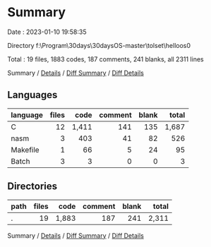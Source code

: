 # Summary

Date : 2023-01-10 19:58:35

Directory f:\\Program\\30days\\30daysOS-master\\tolset\\helloos0

Total : 19 files,  1883 codes, 187 comments, 241 blanks, all 2311 lines

Summary / [Details](details.md) / [Diff Summary](diff.md) / [Diff Details](diff-details.md)

## Languages
| language | files | code | comment | blank | total |
| :--- | ---: | ---: | ---: | ---: | ---: |
| C | 12 | 1,411 | 141 | 135 | 1,687 |
| nasm | 3 | 403 | 41 | 82 | 526 |
| Makefile | 1 | 66 | 5 | 24 | 95 |
| Batch | 3 | 3 | 0 | 0 | 3 |

## Directories
| path | files | code | comment | blank | total |
| :--- | ---: | ---: | ---: | ---: | ---: |
| . | 19 | 1,883 | 187 | 241 | 2,311 |

Summary / [Details](details.md) / [Diff Summary](diff.md) / [Diff Details](diff-details.md)